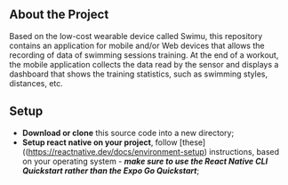 ## About the Project
Based on the low-cost wearable device called Swimu, this repository contains an application for mobile and/or Web devices that allows the recording of data of swimming sessions training. At the end of a workout, the mobile application collects the data read by the sensor and displays a dashboard that shows the training statistics, such as swimming styles, distances, etc.

## Setup
- **Download or clone** this source code into a new directory;
- **Setup react native on your project**, follow [these]((https://reactnative.dev/docs/environment-setup) instructions, based on your operating system - ***make sure to use the React Native CLI Quickstart rather than the Expo Go Quickstart***;

